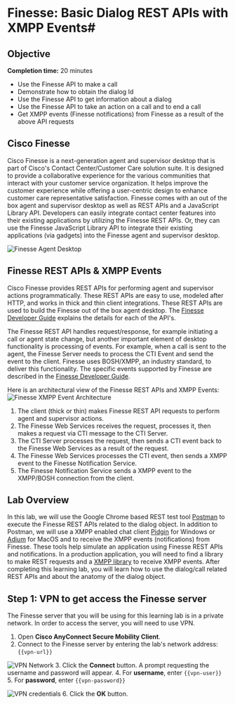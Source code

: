 # Finesse: Basic Dialog REST APIs with XMPP Events#

## Objective ##

**Completion time:** 20 minutes

* Use the Finesse API to make a call
* Demonstrate how to obtain the dialog Id
* Use the Finesse API to get information about a dialog
* Use the Finesse API to take an action on a call and to end a call
* Get XMPP events (Finesse notifications) from Finesse as a result of the above API requests

## Cisco Finesse
Cisco Finesse is a next-generation agent and supervisor desktop that is part of Cisco's Contact Center/Customer Care solution suite. It is designed to provide a collaborative experience for the various communities that interact with your customer service organization. It helps improve the customer experience while offering a user-centric design to enhance customer care representative satisfaction. Finesse comes with an out of the box agent and supervisor desktop as well as REST APIs and a JavaScript Library API. Developers can easily integrate contact center features into their existing applications by utilizing the Finesse REST APIs. Or, they can use the Finesse JavaScript Library API to integrate their existing applications (via gadgets) into the Finesse agent and supervisor desktop.

![Finesse Agent Desktop](/posts/files/finesse-basic-dialog-rest-apis-with-xmpp-events/assets/images/finesse-agent-desktop.jpg)

## Finesse REST APIs & XMPP Events
Cisco Finesse provides REST APIs for performing agent and supervisor actions programmatically. These REST APIs are easy to use, modeled after HTTP, and works in thick and thin client integrations. These REST APIs are used to build the Finesse out of the box agent desktop. The <a href="https://developer.cisco.com/site/finesse/docs/guides/rest-api-dev-guide" target="_blank">Finesse Developer Guide</a> explains the details for each of the API's.

The Finesse REST API handles request/response, for example initiating a call or agent state change, but another important element of desktop functionality is processing of events. For example, when a call is sent to the agent, the Finesse Server needs to process the CTI Event and send the event to the client. Finesse uses BOSH/XMPP, an industry standard, to deliver this functionality. The specific events supported by Finesse are described in the <a href="https://developer.cisco.com/site/finesse/docs/guides/rest-api-dev-guide" target="_blank">Finesse Developer Guide</a>.

Here is an architectural view of the Finesse REST APIs and XMPP Events:
![Finesse XMPP Event Architecture](/posts/files/finesse-basic-dialog-rest-apis-with-xmpp-events/assets/images/finesse-eventing-architecture.jpg)

1. The client (thick or thin) makes Finesse REST API requests to perform agent and supervisor actions.
2. The Finesse Web Services receives the request, processes it, then makes a request via CTI message to the CTI Server.
3. The CTI Server processes the request, then sends a CTI event back to the Finesse Web Services as a result of the request.
4. The Finesse Web Services processes the CTI event, then sends a XMPP event to the Finesse Notification Service.
5. The Finesse Notification Service sends a XMPP event to the XMPP/BOSH connection from the client.

## Lab Overview
In this lab, we will use the Google Chrome based REST test tool <a href="https://www.getpostman.com" target="_blank">Postman</a> to execute the Finesse REST APIs related to the dialog object. In addition to Postman, we will use a XMPP enabled chat client <a href="https://pidgin.im" target="_blank">Pidgin</a> for Windows or <a href="https://www.adium.im" target="_blank">Adium</a> for MacOS and to receive the XMPP events (notifications) from Finesse. These tools help simulate an application using Finesse REST APIs and notifications. In a production application, you will need to find a library to make REST requests and a [XMPP library](http://xmpp.org/software/libraries.html) to receive XMPP events. After completing this learning lab, you will learn how to use the dialog/call related REST APIs and about the anatomy of the dialog object.

## Step 1: VPN to get access the Finesse server

The Finesse server that you will be using for this learning lab is in a private network. In order to access the server, you will need to use VPN.

1. Open **Cisco AnyConnect Secure Mobility Client**.
2. Connect to the Finesse server by entering the lab's network address: ``{{vpn-url}}``

 ![VPN Network](/posts/files/finesse-basic-user-rest-apis/assets/images/vpn_network.jpg)
3. Click the **Connect** button. A prompt requesting the username and password will appear.
4. For **username**, enter ``{{vpn-user}}``
5. For **password**, enter ``{{vpn-password}}``

 ![VPN credentials](/posts/files/finesse-basic-user-rest-apis/assets/images/vpn_credentials.jpg)
6. Click the **OK** button.